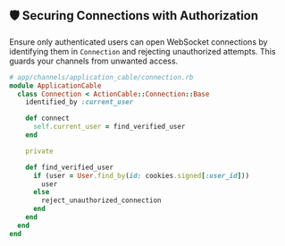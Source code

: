 ## 🛡️ Securing Connections with Authorization

Ensure only authenticated users can open WebSocket connections by identifying them in `Connection` and rejecting unauthorized attempts. This guards your channels from unwanted access.

```ruby
# app/channels/application_cable/connection.rb
module ApplicationCable
  class Connection < ActionCable::Connection::Base
    identified_by :current_user

    def connect
      self.current_user = find_verified_user
    end

    private

    def find_verified_user
      if (user = User.find_by(id: cookies.signed[:user_id]))
        user
      else
        reject_unauthorized_connection
      end
    end
  end
end
```